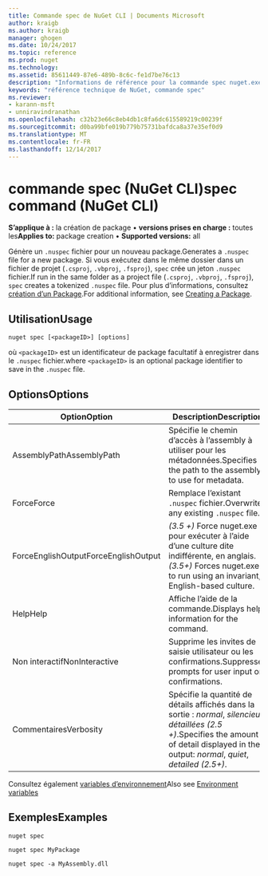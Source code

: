 ```yaml
---
title: Commande spec de NuGet CLI | Documents Microsoft
author: kraigb
ms.author: kraigb
manager: ghogen
ms.date: 10/24/2017
ms.topic: reference
ms.prod: nuget
ms.technology: 
ms.assetid: 85611449-87e6-489b-8c6c-fe1d7be76c13
description: "Informations de référence pour la commande spec nuget.exe"
keywords: "référence technique de NuGet, commande spec"
ms.reviewer:
- karann-msft
- unniravindranathan
ms.openlocfilehash: c32b23e66c8eb4db1c8fa6dc615589219c00239f
ms.sourcegitcommit: d0ba99bfe019b779b75731bafdca8a37e35ef0d9
ms.translationtype: MT
ms.contentlocale: fr-FR
ms.lasthandoff: 12/14/2017
---
```

# <a name="spec-command-nuget-cli"></a><span data-ttu-id="26de7-104">commande spec (NuGet CLI)</span><span class="sxs-lookup"><span data-stu-id="26de7-104">spec command (NuGet CLI)</span></span>

<span data-ttu-id="26de7-105">**S’applique à :** la création de package &bullet; **versions prises en charge :** toutes les</span><span class="sxs-lookup"><span data-stu-id="26de7-105">**Applies to:** package creation &bullet; **Supported versions:** all</span></span>

<span data-ttu-id="26de7-106">Génère un `.nuspec` fichier pour un nouveau package.</span><span class="sxs-lookup"><span data-stu-id="26de7-106">Generates a `.nuspec` file for a new package.</span></span> <span data-ttu-id="26de7-107">Si vous exécutez dans le même dossier dans un fichier de projet (`.csproj`, `.vbproj`, `.fsproj`), `spec` crée un jeton `.nuspec` fichier.</span><span class="sxs-lookup"><span data-stu-id="26de7-107">If run in the same folder as a project file (`.csproj`, `.vbproj`, `.fsproj`), `spec` creates a tokenized `.nuspec` file.</span></span> <span data-ttu-id="26de7-108">Pour plus d’informations, consultez [création d’un Package](../create-packages/creating-a-package.md).</span><span class="sxs-lookup"><span data-stu-id="26de7-108">For additional information, see [Creating a Package](../create-packages/creating-a-package.md).</span></span>

## <a name="usage"></a><span data-ttu-id="26de7-109">Utilisation</span><span class="sxs-lookup"><span data-stu-id="26de7-109">Usage</span></span>

```
nuget spec [<packageID>] [options]
```

<span data-ttu-id="26de7-110">où `<packageID>` est un identificateur de package facultatif à enregistrer dans le `.nuspec` fichier.</span><span class="sxs-lookup"><span data-stu-id="26de7-110">where `<packageID>` is an optional package identifier to save in the `.nuspec` file.</span></span>

## <a name="options"></a><span data-ttu-id="26de7-111">Options</span><span class="sxs-lookup"><span data-stu-id="26de7-111">Options</span></span>

| <span data-ttu-id="26de7-112">Option</span><span class="sxs-lookup"><span data-stu-id="26de7-112">Option</span></span> | <span data-ttu-id="26de7-113">Description</span><span class="sxs-lookup"><span data-stu-id="26de7-113">Description</span></span> |
| --- | --- |
| <span data-ttu-id="26de7-114">AssemblyPath</span><span class="sxs-lookup"><span data-stu-id="26de7-114">AssemblyPath</span></span> | <span data-ttu-id="26de7-115">Spécifie le chemin d’accès à l’assembly à utiliser pour les métadonnées.</span><span class="sxs-lookup"><span data-stu-id="26de7-115">Specifies the path to the assembly to use for metadata.</span></span> |
| <span data-ttu-id="26de7-116">Force</span><span class="sxs-lookup"><span data-stu-id="26de7-116">Force</span></span> | <span data-ttu-id="26de7-117">Remplace l’existant `.nuspec` fichier.</span><span class="sxs-lookup"><span data-stu-id="26de7-117">Overwrites any existing `.nuspec` file.</span></span> |
| <span data-ttu-id="26de7-118">ForceEnglishOutput</span><span class="sxs-lookup"><span data-stu-id="26de7-118">ForceEnglishOutput</span></span> | <span data-ttu-id="26de7-119">*(3.5 +)*  Force nuget.exe pour exécuter à l’aide d’une culture dite indifférente, en anglais.</span><span class="sxs-lookup"><span data-stu-id="26de7-119">*(3.5+)* Forces nuget.exe to run using an invariant, English-based culture.</span></span> |
| <span data-ttu-id="26de7-120">Help</span><span class="sxs-lookup"><span data-stu-id="26de7-120">Help</span></span> | <span data-ttu-id="26de7-121">Affiche l’aide de la commande.</span><span class="sxs-lookup"><span data-stu-id="26de7-121">Displays help information for the command.</span></span> |
| <span data-ttu-id="26de7-122">Non interactif</span><span class="sxs-lookup"><span data-stu-id="26de7-122">NonInteractive</span></span> | <span data-ttu-id="26de7-123">Supprime les invites de saisie utilisateur ou les confirmations.</span><span class="sxs-lookup"><span data-stu-id="26de7-123">Suppresses prompts for user input or confirmations.</span></span> |
| <span data-ttu-id="26de7-124">Commentaires</span><span class="sxs-lookup"><span data-stu-id="26de7-124">Verbosity</span></span> | <span data-ttu-id="26de7-125">Spécifie la quantité de détails affichés dans la sortie : *normal*, *silencieux*, *détaillées (2.5 +)*.</span><span class="sxs-lookup"><span data-stu-id="26de7-125">Specifies the amount of detail displayed in the output: *normal*, *quiet*, *detailed (2.5+)*.</span></span> |

<span data-ttu-id="26de7-126">Consultez également [variables d’environnement](cli-ref-environment-variables.md)</span><span class="sxs-lookup"><span data-stu-id="26de7-126">Also see [Environment variables](cli-ref-environment-variables.md)</span></span>

## <a name="examples"></a><span data-ttu-id="26de7-127">Exemples</span><span class="sxs-lookup"><span data-stu-id="26de7-127">Examples</span></span>

```
nuget spec

nuget spec MyPackage

nuget spec -a MyAssembly.dll
```
